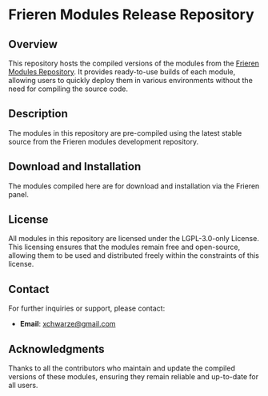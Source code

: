 # Frieren Modules Release Repository

## Overview

This repository hosts the compiled versions of the modules from the [Frieren Modules Repository](https://github.com/xchwarze/frieren-modules). It provides ready-to-use builds of each module, allowing users to quickly deploy them in various environments without the need for compiling the source code.

## Description

The modules in this repository are pre-compiled using the latest stable source from the Frieren modules development repository.

## Download and Installation

The modules compiled here are for download and installation via the Frieren panel.

## License

All modules in this repository are licensed under the LGPL-3.0-only License. This licensing ensures that the modules remain free and open-source, allowing them to be used and distributed freely within the constraints of this license.

## Contact

For further inquiries or support, please contact:

- **Email**: xchwarze@gmail.com

## Acknowledgments

Thanks to all the contributors who maintain and update the compiled versions of these modules, ensuring they remain reliable and up-to-date for all users.
